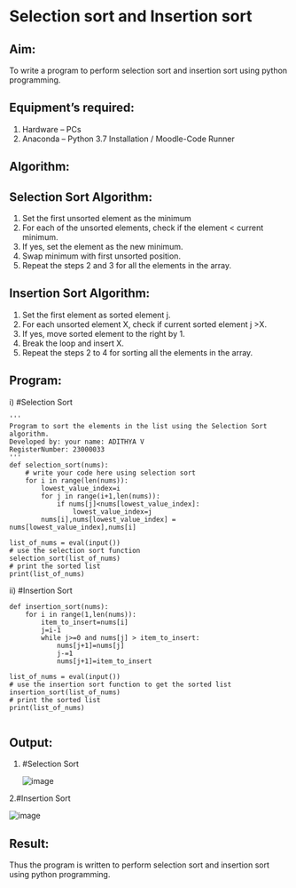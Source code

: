 # Selection sort and Insertion sort
## Aim:
To write a program to perform selection sort and insertion sort using python programming.
## Equipment’s required:
1.	Hardware – PCs
2.	Anaconda – Python 3.7 Installation / Moodle-Code Runner
## Algorithm:
## Selection Sort Algorithm:
1.	Set the first unsorted element as the minimum
2.	For each of the unsorted elements, check if the element < current minimum.
3.	If yes, set the element as the new minimum.
4.	Swap minimum with first unsorted position.
5.	Repeat the steps 2 and 3 for all the elements in the array.
## Insertion Sort Algorithm:
1.	Set the first element as sorted element j.
2.	For each unsorted element X, check if current sorted element j >X.
3.	If yes, move sorted element to the right by 1.
4.	Break the loop and insert X.
5.	Repeat the steps 2 to 4 for sorting all the elements in the array.
## Program:
i)	#Selection Sort
```
''' 
Program to sort the elements in the list using the Selection Sort algorithm.
Developed by: your name: ADITHYA V
RegisterNumber: 23000033
'''
def selection_sort(nums):
    # write your code here using selection sort
    for i in range(len(nums)):
        lowest_value_index=i
        for j in range(i+1,len(nums)):
            if nums[j]<nums[lowest_value_index]:
                lowest_value_index=j
        nums[i],nums[lowest_value_index] = nums[lowest_value_index],nums[i]
    
list_of_nums = eval(input())
# use the selection sort function
selection_sort(list_of_nums)
# print the sorted list
print(list_of_nums)

```
ii)	#Insertion Sort
```
def insertion_sort(nums):
    for i in range(1,len(nums)):
        item_to_insert=nums[i]
        j=i-1
        while j>=0 and nums[j] > item_to_insert:
            nums[j+1]=nums[j]
            j-=1
            nums[j+1]=item_to_insert
    
list_of_nums = eval(input())
# use the insertion sort function to get the sorted list
insertion_sort(list_of_nums)
# print the sorted list
print(list_of_nums)


```

## Output:
1.	#Selection Sort
  
	![image](https://github.com/ADITHYA23000033/Sorting-Algorithm/assets/148514544/513d3a74-038b-4241-951f-b0afb1822305)

2.#Insertion Sort

![image](https://github.com/ADITHYA23000033/Sorting-Algorithm/assets/148514544/dd310318-23a0-4060-95f3-fd34746a15c1)

## Result:
Thus the program is written to perform selection sort and insertion sort using python programming.
